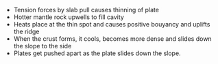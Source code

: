 - Tension forces by slab pull causes thinning of plate
- Hotter mantle rock upwells to fill cavity
- Heats place at the thin spot and causes positive bouyancy and uplifts the ridge
- When the crust forms, it cools, becomes more dense and slides down the slope to the side 
- Plates get pushed apart as the plate slides down the slope.